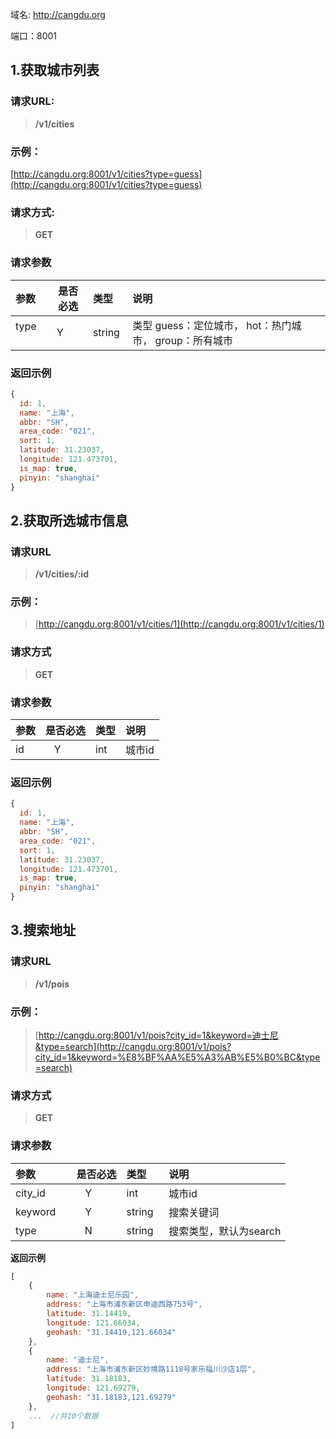域名: http://cangdu.org

端口：8001


## 1.获取城市列表

### 请求URL:  
>**/v1/cities**

### 示例：
 [http://cangdu.org:8001/v1/cities?type=guess](http://cangdu.org:8001/v1/cities?type=guess)

### 请求方式: 
>**GET**

### 请求参数

|参数|是否必选|类型|说明|
|:-----|:-------:|:-----|:-----|
|type      |Y       |string  |类型  guess：定位城市，  hot：热门城市， group：所有城市 |

### 返回示例

```javascript
{
  id: 1,
  name: "上海",
  abbr: "SH",
  area_code: "021",
  sort: 1,
  latitude: 31.23037,
  longitude: 121.473701,
  is_map: true,
  pinyin: "shanghai"
}
```

## 2.获取所选城市信息

### 请求URL
> **/v1/cities/:id**

### 示例：
>  [http://cangdu.org:8001/v1/cities/1](http://cangdu.org:8001/v1/cities/1)

### 请求方式
>**GET**

### 请求参数

|参数|是否必选|类型|说明|
|:-----|:-------:|:-----|:-----|
|id      |Y       |int   |城市id |

### 返回示例
```javascript
{
  id: 1,
  name: "上海",
  abbr: "SH",
  area_code: "021",
  sort: 1,
  latitude: 31.23037,
  longitude: 121.473701,
  is_map: true,
  pinyin: "shanghai"
}
```

## 3.搜索地址

### 请求URL
>  **/v1/pois**

### 示例：
>  [http://cangdu.org:8001/v1/pois?city_id=1&keyword=迪士尼&type=search](http://cangdu.org:8001/v1/pois?city_id=1&keyword=%E8%BF%AA%E5%A3%AB%E5%B0%BC&type=search)

### 请求方式
> **GET**

### 请求参数

|参数|是否必选|类型|说明|
|:-----|:-------:|:-----|:-----|
|city_id      |Y       |int   |城市id |
|keyword      |Y       |string   |搜索关键词 |
|type      |N       |string   |搜索类型，默认为search |

**返回示例**

```javascript
[
    {
        name: "上海迪士尼乐园",
        address: "上海市浦东新区申迪西路753号",
        latitude: 31.14419,
        longitude: 121.66034,
        geohash: "31.14419,121.66034"
    },
    {
        name: "迪士尼",
        address: "上海市浦东新区妙境路1118号家乐福川沙店1层",
        latitude: 31.18183,
        longitude: 121.69279,
        geohash: "31.18183,121.69279"
    },
    ...  //共10个数据
]
```
